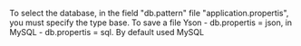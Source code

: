 To select the database, in the field "db.pattern" file "application.propertis", you must specify the type base.
To save a file Yson - db.propertis = json, in MySQL - db.propertis = sql.
By default used MySQL